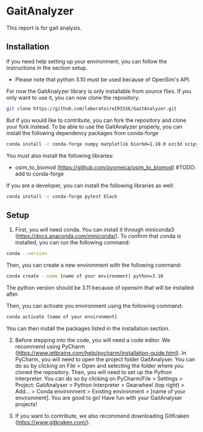 # GaitAnalyzer

This report is for gait analysis.


## Installation
If you need help setting up your environment, you can follow the instructions in the section setup.
* Please note that python 3.10 must be used because of OpenSim's API. 

For now the GaitAnalyzer library is only installable from source files. 
If you only want to use it, you can now clone the repository:
```bash
git clone https://github.com/laboratoireIRISSE/GaitAnalyzer.git
```
But if you would like to contribute, you can fork the repository and clone your fork instead.
To be able to use the GaitAnalyzer properly, you can install the following dependency packages from conda-forge
```bash
conda install -c conda-forge numpy matplotlib biorbd=1.10.0 ezc3d scipy lxml pandas openpyxl gitpython pyorerun pyomeca opensim-org::opensim=4.5.1 rerun-sdk=0.21
```
You must also install the following libraries:
- osim_to_biomod (https://github.com/pyomeca/osim_to_biomod) #TODO: add to conda-forge


If you are a developer, you can install the following libraries as well:
```bash
conda install -c conda-forge pytest black
```

## Setup
1. First, you will need conda. You can install it through miniconda3 (https://docs.anaconda.com/miniconda/).
To confirm that conda is installed, you can run the following command:
```bash
conda --version
```
Then, you can create a new environment with the following command:
```bash
conda create --name [name of your environment] python=3.10
```
The python version should be 3.11 because of opensim that will be installed after.

Then, you can activate you environment using the following command:
```bash
conda activate [name of your environment]
```
You can then install the packages listed in the installation section.


2. Before stepping into the code, you will need a code editor. We recommend using PyCharm (https://www.jetbrains.com/help/pycharm/installation-guide.html).
In PyCharm, you will need to open the project folder GaitAnalyser. You can do so by clicking on File > Open and selecting the folder where you cloned the repository. 
Then, you will need to set up the Python interpreter. You can do so by clicking on PyCharm/File > Settings > Project: GaitAnalyser > Python Interpreter > Gearwheel (top right) > Add... > Conda environment > Existing environment > [name of your environment].
You are good to go! Have fun with your GaitAnalyser projects!

3. If you want to contribute, we also recommend downloading GitKraken (https://www.gitkraken.com/).